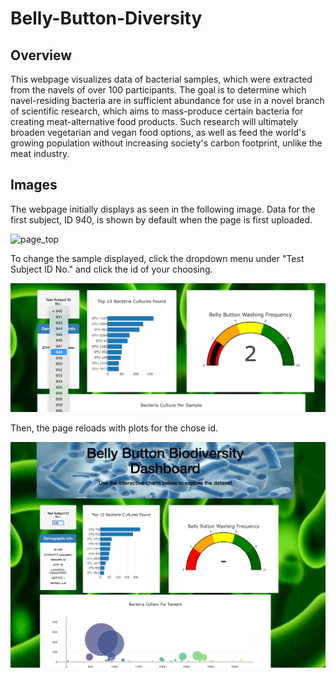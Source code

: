 # Belly-Button-Diversity

## Overview

This webpage visualizes data of bacterial samples, which were extracted from the navels of over 100 participants. The goal is to determine which navel-residing bacteria are in sufficient abundance for use in a novel branch of scientific research, which aims to mass-produce certain bacteria for creating meat-alternative food products. Such research will ultimately broaden vegetarian and vegan food options, as well as feed the world's growing population without increasing society's carbon footprint, unlike the meat industry.

## Images

The webpage initially displays as seen in the following image. Data for the first subject, ID 940, is shown by default when the page is first uploaded.

![page_top](images/page_top.png)

To change the sample displayed, click the dropdown menu under "Test Subject ID No." and click the id of your choosing.

![before](images/before_clicking_button.png)

Then, the page reloads with plots for the chose id. 

![after](images/after_clicking_button.png)

